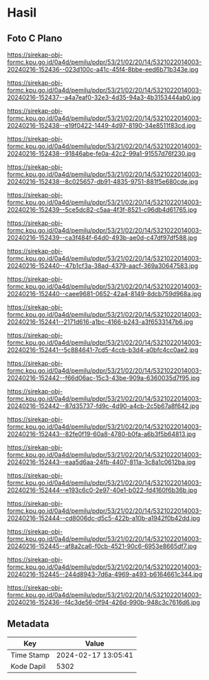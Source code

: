 # Hasil

## Foto C Plano

https://sirekap-obj-formc.kpu.go.id/0a4d/pemilu/pdpr/53/21/02/20/14/5321022014003-20240216-152436--023d100c-a41c-45f4-8bbe-eed6b71b343e.jpg

https://sirekap-obj-formc.kpu.go.id/0a4d/pemilu/pdpr/53/21/02/20/14/5321022014003-20240216-152437--a4a7eaf0-32e3-4d35-94a3-4b3153444ab0.jpg

https://sirekap-obj-formc.kpu.go.id/0a4d/pemilu/pdpr/53/21/02/20/14/5321022014003-20240216-152438--e19f0422-1449-4d97-8190-34e8511f83cd.jpg

https://sirekap-obj-formc.kpu.go.id/0a4d/pemilu/pdpr/53/21/02/20/14/5321022014003-20240216-152438--91846abe-fe0a-42c2-99a1-91557d76f230.jpg

https://sirekap-obj-formc.kpu.go.id/0a4d/pemilu/pdpr/53/21/02/20/14/5321022014003-20240216-152438--8c025657-db91-4835-9751-881f5e680cde.jpg

https://sirekap-obj-formc.kpu.go.id/0a4d/pemilu/pdpr/53/21/02/20/14/5321022014003-20240216-152439--5ce5dc82-c5aa-4f3f-8521-c96db4d61765.jpg

https://sirekap-obj-formc.kpu.go.id/0a4d/pemilu/pdpr/53/21/02/20/14/5321022014003-20240216-152439--ca3f484f-64d0-493b-ae0d-c47df97df588.jpg

https://sirekap-obj-formc.kpu.go.id/0a4d/pemilu/pdpr/53/21/02/20/14/5321022014003-20240216-152440--47b1cf3a-38ad-4379-aacf-369a30647583.jpg

https://sirekap-obj-formc.kpu.go.id/0a4d/pemilu/pdpr/53/21/02/20/14/5321022014003-20240216-152440--caee9681-0652-42a4-8149-8dcb759d968a.jpg

https://sirekap-obj-formc.kpu.go.id/0a4d/pemilu/pdpr/53/21/02/20/14/5321022014003-20240216-152441--2171d616-a1bc-4166-b243-a3f6533147b6.jpg

https://sirekap-obj-formc.kpu.go.id/0a4d/pemilu/pdpr/53/21/02/20/14/5321022014003-20240216-152441--5c884641-7cd5-4ccb-b3d4-a0bfc4cc0ae2.jpg

https://sirekap-obj-formc.kpu.go.id/0a4d/pemilu/pdpr/53/21/02/20/14/5321022014003-20240216-152442--f66d06ac-15c3-43be-909a-6360035d7f95.jpg

https://sirekap-obj-formc.kpu.go.id/0a4d/pemilu/pdpr/53/21/02/20/14/5321022014003-20240216-152442--87d35737-fd9c-4d90-a4cb-2c5b67a8f642.jpg

https://sirekap-obj-formc.kpu.go.id/0a4d/pemilu/pdpr/53/21/02/20/14/5321022014003-20240216-152443--82fe0f19-60a8-4780-b0fa-a6b3f5b64813.jpg

https://sirekap-obj-formc.kpu.go.id/0a4d/pemilu/pdpr/53/21/02/20/14/5321022014003-20240216-152443--eaa5d6aa-24fb-4407-811a-3c8a1c0612ba.jpg

https://sirekap-obj-formc.kpu.go.id/0a4d/pemilu/pdpr/53/21/02/20/14/5321022014003-20240216-152444--e193c6c0-2e97-40e1-b022-fd4160f6b36b.jpg

https://sirekap-obj-formc.kpu.go.id/0a4d/pemilu/pdpr/53/21/02/20/14/5321022014003-20240216-152444--cd8006dc-d5c5-422b-a10b-a1942f0b42dd.jpg

https://sirekap-obj-formc.kpu.go.id/0a4d/pemilu/pdpr/53/21/02/20/14/5321022014003-20240216-152445--af8a2ca6-f0cb-4521-90c6-6953e8665df7.jpg

https://sirekap-obj-formc.kpu.go.id/0a4d/pemilu/pdpr/53/21/02/20/14/5321022014003-20240216-152445--244d8943-7d6a-4969-a493-b6164661c344.jpg

https://sirekap-obj-formc.kpu.go.id/0a4d/pemilu/pdpr/53/21/02/20/14/5321022014003-20240216-152436--f4c3de56-0f94-426d-990b-948c3c7616d6.jpg


## Metadata

| Key        | Value               |
| ---------- | ------------------- |
| Time Stamp | 2024-02-17 13:05:41 |
| Kode Dapil | 5302                |




